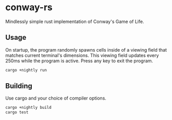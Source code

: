 # conway-rs

Mindlessly simple rust implementation of Conway's Game of Life.

## Usage

On startup, the program randomly spawns cells inside of a viewing field that
matches current terminal's dimensions. This viewing field updates every 250ms
while the program is active. Press any key to exit the program.

```bash
cargo +nightly run
```

## Building

Use cargo and your choice of compiler options.

```bash
cargo +nightly build
cargo test
```
